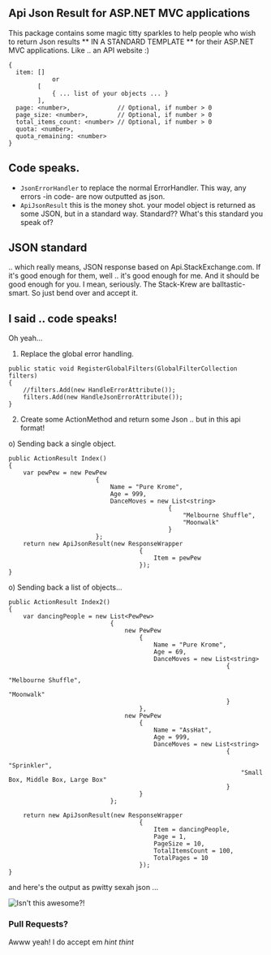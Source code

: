## Api Json Result for ASP.NET MVC applications
This package contains some magic titty sparkles to help people who wish to return Json results ** IN A STANDARD TEMPLATE ** for their ASP.NET MVC applications. Like .. an API website :)

```
{
  item: []
            or
        [
            { ... list of your objects ... }
        ],
  page: <number>,             // Optional, if number > 0
  page_size: <number>,        // Optional, if number > 0
  total_items_count: <number> // Optional, if number > 0
  quota: <number>,
  quota_remaining: <number>
}
```

## Code speaks.

* ```JsonErrorHandler``` to replace the normal ErrorHandler. This way, any errors -in code- are now outputted as json.
* ```ApiJsonResult``` this is the money shot. your model object is returned as some JSON, but in a standard way. Standard?? What's this standard you speak of?

## JSON standard
.. which really means, JSON response based on Api.StackExchange.com. If it's good enough for them, well .. it's good enough for me. And it should be good enough for you. I mean, seriously. The Stack-Krew are balltastic-smart. So just bend over and accept it.

## I said .. code speaks!

Oh yeah... 

1. Replace the global error handling.

```
public static void RegisterGlobalFilters(GlobalFilterCollection filters)
{
    //filters.Add(new HandleErrorAttribute());
    filters.Add(new HandleJsonErrorAttribute());
}
```

2. Create some ActionMethod and return some Json .. but in this api format!

o) Sending back a single object.

```
public ActionResult Index()
{
    var pewPew = new PewPew
                        {
                            Name = "Pure Krome",
                            Age = 999,
                            DanceMoves = new List<string>
                                            {
                                                "Melbourne Shuffle",
                                                "Moonwalk"
                                            }
                        };
    return new ApiJsonResult(new ResponseWrapper
                                    {
                                        Item = pewPew
                                    });
}
```

o) Sending back a list of objects...

```
public ActionResult Index2()
{
    var dancingPeople = new List<PewPew>
                            {
                                new PewPew
                                    {
                                        Name = "Pure Krome",
                                        Age = 69,
                                        DanceMoves = new List<string>
                                                            {
                                                                "Melbourne Shuffle",
                                                                "Moonwalk"
                                                            }
                                    },
                                new PewPew
                                    {
                                        Name = "AssHat",
                                        Age = 999,
                                        DanceMoves = new List<string>
                                                            {
                                                                "Sprinkler",
                                                                "Small Box, Middle Box, Large Box"
                                                            }
                                    }
                            };

    return new ApiJsonResult(new ResponseWrapper
                                    {
                                        Item = dancingPeople,
                                        Page = 1,
                                        PageSize = 10,
                                        TotalItemsCount = 100,
                                        TotalPages = 10
                                    });
}
```
and here's the output as pwitty sexah json ...

![Isn't this awesome?!](http://i.imgur.com/6ygEt.png)

### Pull Requests? 
Awww yeah! I do accept em *hint thint*
